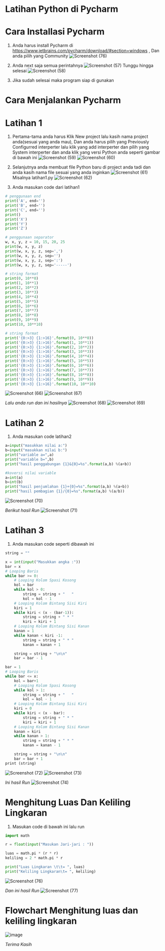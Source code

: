 # Latihan Python di Pycharm

# Cara Installasi Pycharm
1. Anda harus install Pycharm di https://www.jetbrains.com/pycharm/download/#section=windows  , Dan anda pilih yang Community
![Screenshot (76)](https://user-images.githubusercontent.com/115678171/198814989-ba36149f-cf88-492d-bb12-d00398751be4.png)
2. Anda next saja semua perintahnya 
![Screenshot (57)](https://user-images.githubusercontent.com/115794875/199217478-83d7927f-ec0d-43cb-974e-9a90e5253643.png)
Tunggu hingga selesai
![Screenshot (58)](https://user-images.githubusercontent.com/115794875/199217663-e316a809-3675-40de-8570-2c6dabc5a49e.png)


3. Jika sudah selesai maka program siap di gunakan
# Cara Menjalankan Pycharm 
# Latihan 1
1. Pertama-tama anda harus Klik New project lalu kasih nama project anda(sesuai yang anda mau), Dan anda harus pilih yang Previously Configurred interperter lalu klik yang add interperter dan pilih yang System interperter dan anda klik yang versi Python anda seperti gambar di bawah ini
![Screenshot (59)](https://user-images.githubusercontent.com/115794875/199217843-8d8cf40a-ce43-4101-9369-2a227d9b63b0.png)
![Screenshot (60)](https://user-images.githubusercontent.com/115794875/199217982-353a9399-3ee9-438f-a439-a7e81caa4904.png)


2. Selanjutnya anda membuat file Python baru di project anda tadi dan anda kasih nama file sesuai yang anda inginkan
![Screenshot (61)](https://user-images.githubusercontent.com/115794875/199218116-91b2d0bd-87f8-43c8-9d19-91e4df4e76ea.png)
Misalnya latihan1.py
![Screenshot (62)](https://user-images.githubusercontent.com/115794875/199218310-228e43c4-58f3-4132-a68b-7fe3c6c05f75.png)

3. Anda masukan code dari latihan1
```python
# penggunaan end
print('A', end='')
print('B', end='')
print('C', end='')
print()
print('X')
print('Y')
print('Z')

# penggunaan separator
w, x, y, z = 10, 15, 20, 25
print(w, x, y, z)
print(w, x, y, z, sep=',')
print(w, x, y, z, sep='')
print(w, x, y, z, sep=':')
print(w, x, y, z, sep='-----')

# string format
print(0, 10**0)
print(1, 10**1)
print(2, 10**2)
print(3, 10**3)
print(4, 10**4)
print(5, 10**5)
print(6, 10**6)
print(7, 10**7)
print(8, 10**8)
print(9, 10**9)
print(10, 10**10)

# string format
print('{0:>3} {1:>16}'.format(0, 10**0))
print('{0:>3} {1:>16}'.format(1, 10**1))
print('{0:>3} {1:>16}'.format(2, 10**2))
print('{0:>3} {1:>16}'.format(3, 10**3))
print('{0:>3} {1:>16}'.format(4, 10**4))
print('{0:>3} {1:>16}'.format(5, 10**5))
print('{0:>3} {1:>16}'.format(6, 10**6))
print('{0:>3} {1:>16}'.format(7, 10**7))
print('{0:>3} {1:>16}'.format(8, 10**8))
print('{0:>3} {1:>16}'.format(9, 10**9))
print('{0:>3} {1:>16}'.format(10, 10**10)
```
 
![Screenshot (66)](https://user-images.githubusercontent.com/115794875/199218605-6c5ed69a-c88b-4652-9ae6-03602609a388.png)
![Screenshot (67)](https://user-images.githubusercontent.com/115794875/199218641-8bd5e99d-7209-4c70-a116-b4d5988b423b.png)

 *Lalu anda run dan ini hasilnya*
![Screenshot (68)](https://user-images.githubusercontent.com/115794875/199218733-a5c726b8-fde7-40a5-99ec-0bd117ad857f.png)
![Screenshot (69)](https://user-images.githubusercontent.com/115794875/199218806-df954ab3-19ab-4b60-bb1d-45b2648e898c.png)

# Latihan 2 
1. Anda masukan code latihan2
```python
a=input("masukkan nilai a:")
b=input("masukkan nilai b:")
print("variable a=",a)
print("variable b=",b)
print("hasil penggabungan {1}&{0}=%s".format(a,b) %(a+b))

#koversi nilai variable
a=int(a)
b=int(b)
print("hasil penjumlahan {1}+{0}=%s".format(a,b) %(a+b))
print("hasil pembagian {1}/{0}=%s".format(a,b) %(a/b))
````
![Screenshot (70)](https://user-images.githubusercontent.com/115794875/199218977-88673386-0a96-4af6-89f8-a22c85673a1b.png)

*Berikut hasil Run*
![Screenshot (71)](https://user-images.githubusercontent.com/115794875/199219049-4ecfaa5b-946a-4f39-b3dc-2b56ca312ba3.png)

# Latihan 3
1. Anda masukan code seperti dibawah ini
```python
string = ""

x = int(input("Masukkan angka :"))
bar = x
# Looping Baris
while bar >= 0:
	# Looping Kolom Spasi Kosong
	kol = bar
	while kol > 0:
		string = string + "   "
		kol = kol - 1
	# Looping Kolom Bintang Sisi Kiri		
	kiri = 1
	while kiri < (x - (bar-1)):
		string = string + " * "
		kiri = kiri + 1		
	# Looping Kolom Bintang Sisi Kanan
	kanan = 1
	while kanan < kiri -1:
		string = string + " * "
		kanan = kanan + 1	

	string = string + "\n\n"
	bar = bar - 1

bar = 1	
# Looping Baris
while bar <= x:
	kol = bar+1
	# Looping Kolom Spasi Kosong
	while kol > 1:
		string = string + "   "
		kol = kol - 1
	# Looping Kolom Bintang Sisi Kiri	
	kiri = 0
	while kiri < (x - bar):
		string = string + " * "
		kiri = kiri + 1	
	# Looping Kolom Bintang Sisi Kanan
	kanan = kiri	
	while kanan > 1:
		string = string + " * "
		kanan = kanan - 1

	string = string + "\n\n"
	bar = bar + 1
print (string)
````
![Screenshot (72)](https://user-images.githubusercontent.com/115794875/199219197-7ac4aaa1-8842-4534-9191-98f67db5f9f1.png)
![Screenshot (73)](https://user-images.githubusercontent.com/115794875/199219247-cc28d9b2-8355-40e2-a185-7413db9cef80.png)

*Ini hasil Run*
![Screenshot (74)](https://user-images.githubusercontent.com/115794875/199219379-06c35599-d202-46de-9f3c-b3eeeb79ee6b.png)


# Menghitung Luas Dan Keliling Lingkaran
1. Masukan code di bawah ini lalu run
```python
import math

r = float(input("Masukan Jari-jari : "))

luas = math.pi * (r * r)
keliling = 2 * math.pi * r

print("Luas Lingkaran \t\t= ", luas)
print("Keliling Lingkaran\t= ", keliling)
````
![Screenshot (76)](https://user-images.githubusercontent.com/115794875/199219471-19eb890c-624a-4c81-b7eb-cb9a1edd7e07.png)

*Dan ini hasil Run*
![Screenshot (77)](https://user-images.githubusercontent.com/115794875/199219573-302c3641-0443-4965-813a-bef3af030aa6.png)


# Flowchart Menghitung luas dan keliling lingkaran
![image](https://user-images.githubusercontent.com/115794875/199219774-4740db93-9614-487d-8aa4-52f681543d8f.png)

*Terima Kasih*

